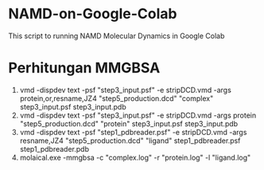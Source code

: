 # NAMD-on-Google-Colab
This script to running NAMD Molecular Dynamics in Google Colab

# Perhitungan MMGBSA

1. vmd -dispdev text -psf "step3_input.psf" -e stripDCD.vmd -args protein,or,resname,JZ4 "step5_production.dcd" "complex" step3_input.psf step3_input.pdb
2. vmd -dispdev text -psf "step3_input.psf" -e stripDCD.vmd -args protein "step5_production.dcd" "protein" step3_input.psf step3_input.pdb
3. vmd -dispdev text -psf "step1_pdbreader.psf" -e stripDCD.vmd -args resname,JZ4 "step5_production.dcd" "ligand" step1_pdbreader.psf step1_pdbreader.pdb
4. molaical.exe -mmgbsa -c "complex.log" -r "protein.log" -l "ligand.log"
